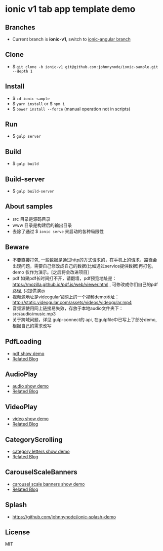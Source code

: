 # ionic v1 tab app template demo

## Branches
- Current branch is **ionic-v1**, switch to [ionic-angular branch](https://github.com/johnnynode/ionic-samples/tree/ionic-angular)

## Clone
- $ `git clone -b ionic-v1 git@github.com:johnnynode/ionic-sample.git  --depth 1`

## Install
- $ `cd ionic-sample`
- $ `yarn install` or $ `npm i`
- $ `bower install --force` (manual operation not in scripts)

## Run
- $ `gulp server` 

## Build
- $ `gulp build`

## Build-server
- $ `gulp build-server`

## About samples
- src 目录是源码目录
- www 目录是构建后的输出目录
- 去除了通过 $ `ionic serve` 来启动的各种局限性

## Beware
- 不要直接打包, 一些数据是通过http的方式请求的，在手机上的请求，路径会出现问题，需要自己修改成自己的数据(比如通过service提供数据)再打包，demo 仅作为演示。[之后将会改进项目]
- pdf 如果pdf长时间打不开，请翻墙，pdf预览地址是：https://mozilla.github.io/pdf.js/web/viewer.html , 可修改成你们自己的pdf路径, 只提供演示
- 视频源地址是videogular官网上的一个视频demo地址：http://static.videogular.com/assets/videos/videogular.mp4
- 音频源使用网上链接易失效，存放于本地audio文件夹下：src/audio/music.mp3
- 关于跨域问题，详见 gulp-connect的 api, 在gulpfile中已写上了部分demo,根据自己的需求改写

## PdfLoading
- [pdf show demo](./mds/pdf.md)
- [Related Blog](http://blog.csdn.net/tyro_java/article/details/73058952) 

## AudioPlay
- [audio show demo](./mds/audio.md)
- [Related Blog](http://blog.csdn.net/tyro_java/article/details/73043991) 

## VideoPlay
- [video show demo](./mds/video.md)
- [Related Blog](http://blog.csdn.net/tyro_java/article/details/73040008) 

## CategoryScrolling
- [category letters show demo](./mds/cate.md)
- [Related Blog](http://blog.csdn.net/tyro_java/article/details/77622455) 

## CarouselScaleBanners
- [carousel scale banners show demo](./mds/scaleBanners.md)
- [Related Blog](http://blog.csdn.net/tyro_java/article/details/77937586)

## Splash
- https://github.com/johnnynode/ionic-splash-demo

## License
MIT